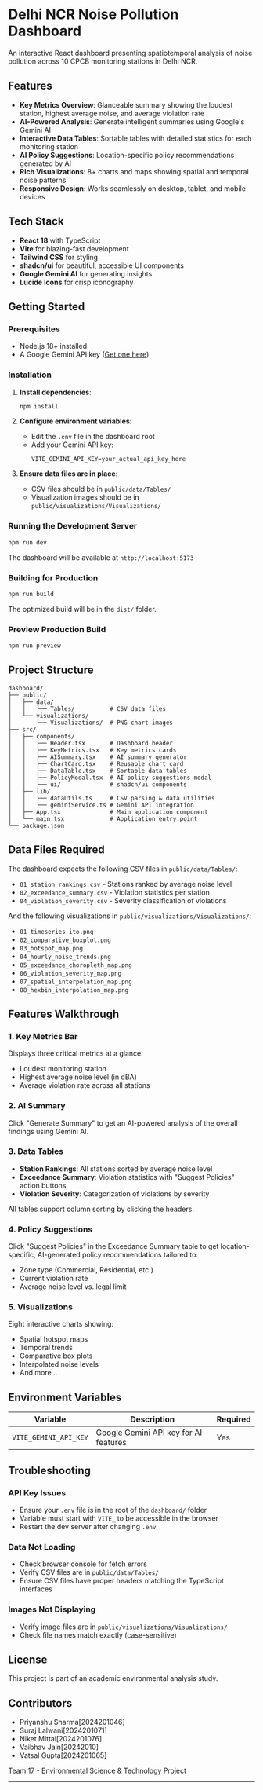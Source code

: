# Delhi NCR Noise Pollution Dashboard

An interactive React dashboard presenting spatiotemporal analysis of noise pollution across 10 CPCB monitoring stations in Delhi NCR.

## Features

- **Key Metrics Overview**: Glanceable summary showing the loudest station, highest average noise, and average violation rate
- **AI-Powered Analysis**: Generate intelligent summaries using Google's Gemini AI
- **Interactive Data Tables**: Sortable tables with detailed statistics for each monitoring station
- **AI Policy Suggestions**: Location-specific policy recommendations generated by AI
- **Rich Visualizations**: 8+ charts and maps showing spatial and temporal noise patterns
- **Responsive Design**: Works seamlessly on desktop, tablet, and mobile devices

## Tech Stack

- **React 18** with TypeScript
- **Vite** for blazing-fast development
- **Tailwind CSS** for styling
- **shadcn/ui** for beautiful, accessible UI components
- **Google Gemini AI** for generating insights
- **Lucide Icons** for crisp iconography

## Getting Started

### Prerequisites

- Node.js 18+ installed
- A Google Gemini API key ([Get one here](https://makersuite.google.com/app/apikey))

### Installation

1. **Install dependencies**:
   ```bash
   npm install
   ```

2. **Configure environment variables**:
   - Edit the `.env` file in the dashboard root
   - Add your Gemini API key:
     ```
     VITE_GEMINI_API_KEY=your_actual_api_key_here
     ```

3. **Ensure data files are in place**:
   - CSV files should be in `public/data/Tables/`
   - Visualization images should be in `public/visualizations/Visualizations/`

### Running the Development Server

```bash
npm run dev
```

The dashboard will be available at `http://localhost:5173`

### Building for Production

```bash
npm run build
```

The optimized build will be in the `dist/` folder.

### Preview Production Build

```bash
npm run preview
```

## Project Structure

```
dashboard/
├── public/
│   ├── data/
│   │   └── Tables/          # CSV data files
│   └── visualizations/
│       └── Visualizations/  # PNG chart images
├── src/
│   ├── components/
│   │   ├── Header.tsx       # Dashboard header
│   │   ├── KeyMetrics.tsx   # Key metrics cards
│   │   ├── AISummary.tsx    # AI summary generator
│   │   ├── ChartCard.tsx    # Reusable chart card
│   │   ├── DataTable.tsx    # Sortable data tables
│   │   ├── PolicyModal.tsx  # AI policy suggestions modal
│   │   └── ui/              # shadcn/ui components
│   ├── lib/
│   │   ├── dataUtils.ts     # CSV parsing & data utilities
│   │   └── geminiService.ts # Gemini API integration
│   ├── App.tsx              # Main application component
│   └── main.tsx             # Application entry point
└── package.json
```

## Data Files Required

The dashboard expects the following CSV files in `public/data/Tables/`:

- `01_station_rankings.csv` - Stations ranked by average noise level
- `02_exceedance_summary.csv` - Violation statistics per station
- `04_violation_severity.csv` - Severity classification of violations

And the following visualizations in `public/visualizations/Visualizations/`:

- `01_timeseries_ito.png`
- `02_comparative_boxplot.png`
- `03_hotspot_map.png`
- `04_hourly_noise_trends.png`
- `05_exceedance_choropleth_map.png`
- `06_violation_severity_map.png`
- `07_spatial_interpolation_map.png`
- `08_hexbin_interpolation_map.png`

## Features Walkthrough

### 1. Key Metrics Bar
Displays three critical metrics at a glance:
- Loudest monitoring station
- Highest average noise level (in dBA)
- Average violation rate across all stations

### 2. AI Summary
Click "Generate Summary" to get an AI-powered analysis of the overall findings using Gemini AI.

### 3. Data Tables
- **Station Rankings**: All stations sorted by average noise level
- **Exceedance Summary**: Violation statistics with "Suggest Policies" action buttons
- **Violation Severity**: Categorization of violations by severity

All tables support column sorting by clicking the headers.

### 4. Policy Suggestions
Click "Suggest Policies" in the Exceedance Summary table to get location-specific, AI-generated policy recommendations tailored to:
- Zone type (Commercial, Residential, etc.)
- Current violation rate
- Average noise level vs. legal limit

### 5. Visualizations
Eight interactive charts showing:
- Spatial hotspot maps
- Temporal trends
- Comparative box plots
- Interpolated noise levels
- And more...

## Environment Variables

| Variable | Description | Required |
|----------|-------------|----------|
| `VITE_GEMINI_API_KEY` | Google Gemini API key for AI features | Yes |

## Troubleshooting

### API Key Issues
- Ensure your `.env` file is in the root of the `dashboard/` folder
- Variable must start with `VITE_` to be accessible in the browser
- Restart the dev server after changing `.env`

### Data Not Loading
- Check browser console for fetch errors
- Verify CSV files are in `public/data/Tables/`
- Ensure CSV files have proper headers matching the TypeScript interfaces

### Images Not Displaying
- Verify image files are in `public/visualizations/Visualizations/`
- Check file names match exactly (case-sensitive)

## License

This project is part of an academic environmental analysis study.

## Contributors
- Priyanshu Sharma[2024201046]
- Suraj Lalwani[2024201071]
- Niket Mittal[2024201076]
- Vaibhav Jain[20242010]
- Vatsal Gupta[2024201065]


Team 17 - Environmental Science & Technology Project

---